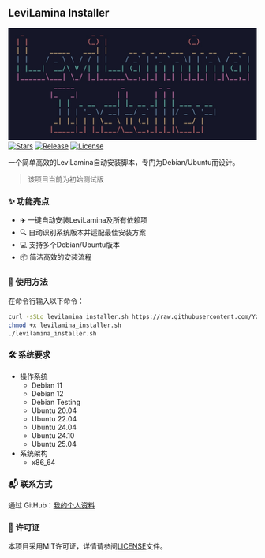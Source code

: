 ## LeviLamina Installer

![Preview](assets/preview.jpg)
[![Stars](https://img.shields.io/github/stars/YzevDev/LeviLaminaInstaller?style=flat-square)](https://github.com/YzevDev/LeviLaminaInstaller/stargazers)
[![Release](https://img.shields.io/github/v/release/YzevDev/LeviLaminaInstaller?style=flat-square)](https://github.com/YzevDev/LeviLaminaInstaller/releases/latest)
[![License](https://img.shields.io/github/license/YzevDev/LeviLaminaInstaller?style=flat-square)](LICENSE)

一个简单高效的LeviLamina自动安装脚本，专门为Debian/Ubuntu而设计。

> 该项目当前为初始测试版

### ✨ 功能亮点

- ✈️ 一键自动安装LeviLamina及所有依赖项
- 🔍 自动识别系统版本并适配最佳安装方案
- 💻 支持多个Debian/Ubuntu版本
- 📦 简洁高效的安装流程

### 🚀 使用方法

在命令行输入以下命令：

```bash
curl -sSLo levilamina_installer.sh https://raw.githubusercontent.com/YzevDev/LeviLaminaInstaller/main/levilamina_installer.sh
chmod +x levilamina_installer.sh
./levilamina_installer.sh
```

### 🛠️ 系统要求

- 操作系统
  - Debian 11
  - Debian 12
  - Debian Testing
  - Ubuntu 20.04
  - Ubuntu 22.04
  - Ubuntu 24.04
  - Ubuntu 24.10
  - Ubuntu 25.04
- 系统架构
  - x86_64

### 📬 联系方式

通过 GitHub：[我的个人资料](https://github.com/YzevDev)

### 📜 许可证

本项目采用MIT许可证，详情请参阅[LICENSE](LICENSE)文件。
